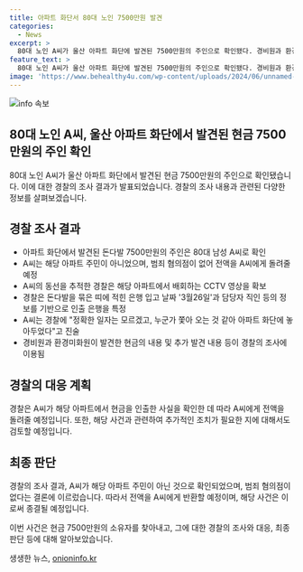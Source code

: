 ```yaml
---
title: 아파트 화단서 80대 노인 7500만원 발견
categories:
  - News
excerpt: >
  80대 노인 A씨가 울산 아파트 화단에 발견된 7500만원의 주인으로 확인됐다. 경비원과 환경미화원이 발견한 돈을 통해 A씨의 동선을 추적한 경찰은 A씨가 해당 아파트에서 현금을 놓아둔 것으로 확인했다. A씨는 해당 아파트 주민이 아니었지만, 범죄 혐의는 없으며 전액을 돌려받게 될 예정이다. A씨는 현금을 놓아두고 누군가에게 쫓아옴을 느꼈다고 진술했다.
feature_text: >
  80대 노인 A씨가 울산 아파트 화단에 발견된 7500만원의 주인으로 확인됐다. 경비원과 환경미화원이 발견한 돈을 통해 A씨의 동선을 추적한 경찰은 A씨가 해당 아파트에서 현금을 놓아둔 것으로 확인했다. A씨는 해당 아파트 주민이 아니었지만, 범죄 혐의는 없으며 전액을 돌려받게 될 예정이다. A씨는 현금을 놓아두고 누군가에게 쫓아옴을 느꼈다고 진술했다.
image: 'https://www.behealthy4u.com/wp-content/uploads/2024/06/unnamed-file.png'
---
```


<p><img src="https://www.behealthy4u.com/wp-content/uploads/2024/06/unnamed-file.png" alt="info 속보" /></p>

<h2>80대 노인 A씨, 울산 아파트 화단에서 발견된 현금 7500만원의 주인 확인</h2>

<p>80대 노인 A씨가 울산 아파트 화단에서 발견된 현금 7500만원의 주인으로 확인됐습니다. 이에 대한 경찰의 조사 결과가 발표되었습니다. 경찰의 조사 내용과 관련된 다양한 정보를 살펴보겠습니다.</p>

<h2>경찰 조사 결과</h2>

<ul>
<li>아파트 화단에서 발견된 돈다발 7500만원의 주인은 80대 남성 A씨로 확인</li>
<li>A씨는 해당 아파트 주민이 아니었으며, 범죄 혐의점이 없어 전액을 A씨에게 돌려줄 예정</li>
<li>A씨의 동선을 추적한 경찰은 해당 아파트에서 배회하는 CCTV 영상을 확보</li>
<li>경찰은 돈다발을 묶은 띠에 적힌 은행 입고 날짜 '3월26일'과 담당자 직인 등의 정보를 기반으로 인출 은행을 특정</li>
<li>A씨는 경찰에 "정확한 일자는 모르겠고, 누군가 쫓아 오는 것 같아 아파트 화단에 놓아두었다"고 진술</li>
<li>경비원과 환경미화원이 발견한 현금의 내용 및 추가 발견 내용 등이 경찰의 조사에 이용됨</li>
</ul>

<h2>경찰의 대응 계획</h2>

<p>경찰은 A씨가 해당 아파트에서 현금을 인출한 사실을 확인한 데 따라 A씨에게 전액을 돌려줄 예정입니다. 또한, 해당 사건과 관련하여 추가적인 조치가 필요한 지에 대해서도 검토할 예정입니다.</p>

<h2>최종 판단</h2>

<p>경찰의 조사 결과, A씨가 해당 아파트 주민이 아닌 것으로 확인되었으며, 범죄 혐의점이 없다는 결론에 이르렀습니다. 따라서 전액을 A씨에게 반환할 예정이며, 해당 사건은 이로써 종결될 예정입니다.</p>

<p>이번 사건은 현금 7500만원의 소유자를 찾아내고, 그에 대한 경찰의 조사와 대응, 최종 판단 등에 대해 알아보았습니다.</p>
생생한 뉴스, <a href="https://onioninfo.kr" rel="dofollow">onioninfo.kr</a>


